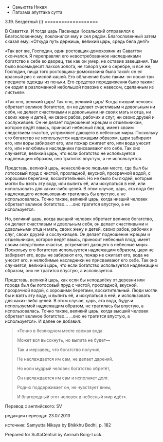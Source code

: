 









* Саньютта Никая
* Патхама апуттака сутта


3\.19\. Бездетный \(I\)
\=\=\=\=\=\=\=\=\=\=\=\=\=\=\=\=\=\=\=



В Саваттхи\. И тогда царь Пасенади Косальский отправился к Благословенному, поклонился ему и сел рядом\. Благословенный затем сказал ему: «Откуда путь держишь, великий царь, средь бела дня?»


«Так вот же, Господин, один ростовщик\-домохозяин из Саваттхи скончался\. Я переправлял его невостребованное наследниками богатство к себе во дворец, так как он умер, не оставив завещания\. Там было восемьдесят лакхов золота, не говоря уже о серебре, и всё же, Господин, пища того ростовщика\-домохозяина была такой: он ел красный рис с кислой кашей\. Его облачение было таким: он носил три предмета одежды из пеньки\. Его средство передвижения было таким: он ездил в разломанной небольшой повозке с навесом, сделанным из листьев»\.


«Так оно, великий царь\! Так оно, великий царь\! Когда низший человек обретает великое богатство, он не делает счастливым и довольным ни себя, не делает счастливыми и довольными ни своих мать и отца, ни своих жену и детей, ни своих рабов, рабочих и слуг, ни своих друзей и сослуживцев\. Он не делает подношения жрецам и отшельникам, которое ведёт ввысь, приносит небесный плод, имеет своим следствием счастье, устремляет дающего в небесные миры\. Поскольку его богатство не используется надлежащим образом, цари забирают его, или воры забирают его, или пожар сжигает его, или вода уносит его, или нелюбимые наследники присваивают его себе\. Так оно случается, великий царь, что если богатство не используется надлежащим образом, оно тратится впустую, а не используется\.


Представь, великий царь, ненаселённое людьми место, где был бы лотосовый пруд с чистой, прохладной, вкусной, прозрачной водой, с хорошими берегами, восхитительный\. Но не было бы людей, которые могли бы взять эту воду, или выпить её, или искупаться в ней, или использовать для каких\-либо целей\. В этом случае, царь, эта вода без надлежащего использования тратилась бы впустую, а не использовалась\. Точно также, великий царь, когда низший человек обретает великое богатство… …оно тратится впустую, а не используется\.


Но, великий царь, когда высший человек обретает великое богатство, он делает счастливым и довольным себя, он делает счастливыми и довольными отца и мать, своих жену и детей, своих рабов, рабочих и слуг, своих друзей и сослуживцев\. Он делает подношение жрецам и отшельникам, которое ведёт ввысь, приносит небесный плод, имеет своим следствием счастье, устремляет дающего в небесные миры\. Поскольку его богатство используется надлежащим образом, цари не забирают его, воры не забирают его, пожар не сжигает его, вода не уносит его, и нелюбимые наследники не присваивают его себе\. Так оно случается, великий царь, что если богатство используется надлежащим образом, оно не тратится впустую, а используется\.


Представь, великий царь, как если бы неподалёку от деревни или города был бы лотосовый пруд с чистой, прохладной, вкусной, прозрачной водой, с хорошими берегами, восхитительный\. Люди могли бы и взять эту воду, и выпить её, и искупаться в ней, и использовать для каких\-либо целей\. В этом случае, царь, эта вода, будучи используемой надлежащим образом, не тратилась бы впустую, а использовалась\. Точно также, великий царь, когда высший человек обретает великое богатство… …оно не тратится впустую, а используется»\. И далее он добавил:



> «Точно в безлюдном месте свежая вода  
> 
> Может вся высохнуть, но выпита не будет—  
> 
> Так и мерзавец, что богатство получил,  
> 
> Не наслаждается им сам, не делает дарений\.  
> 
>   
> 
> Но коли мудрый человек богатство обретёт,  
> 
> Он наслаждается им сам и исполняет долг\.  
> 
> Родню поддерживает он, не чувствует вины,  
> 
> И благородный этот человек в небесный мир идёт»\.



Перевод с английского: SV


редакция перевода: 23\.07\.2013


источник: Samyutta Nikaya by Bhikkhu Bodhi, p\. 182


Prepared for SuttaCentral by Aminah Borg\-Luck\.






